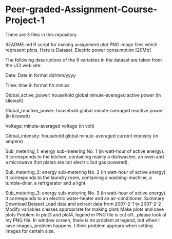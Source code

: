 # Peer-graded-Assignment-Course-Project-1

There are 3 files in this repository

README.md
R script for making assignment plot
PNG image files which represent plots.
Here is Dataset. Electric power consumption [20Mb]

The following descriptions of the 9 variables in the dataset are taken from the UCI web site:

Date: Date in format dd/mm/yyyy

Time: time in format hh:mm:ss

Global_active_power: household global minute-averaged active power (in kilowatt)

Global_reactive_power: household global minute-averaged reactive power (in kilowatt)

Voltage: minute-averaged voltage (in volt)

Global_intensity: household global minute-averaged current intensity (in ampere)

Sub_metering_1: energy sub-metering No. 1 (in watt-hour of active energy). It corresponds to the kitchen, containing mainly a dishwasher, an oven and a microwave (hot 
plates are not electric but gas powered).

Sub_metering_2: energy sub-metering No. 2 (in watt-hour of active energy). It corresponds to the laundry room, containing a washing-machine, a tumble-drier, a refrigerator and a light.

Sub_metering_3: energy sub-metering No. 3 (in watt-hour of active energy). It corresponds to an electric water-heater and an air-conditioner.
Summary
Download Dataset
Load data and extract data from 2007-2-1 to 2007-2-2
Modify variables classes appropriate for making plots
Make plots and save plots
Problem
In plot3 and plot4, legend in PNG file is cut off...please look at my PNG file. In window screen, there is no problem at legend, but when I save images, problem happens. I think problem appears when setting images for certain size.
